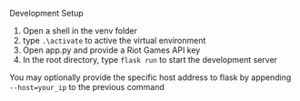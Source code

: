 Development Setup
1. Open a shell in the venv folder
2. type `.\activate` to active the virtual environment
3. Open app.py and provide a Riot Games API key
4. In the root directory, type `flask run` to start the development server 

You may optionally provide the specific host address to flask by appending `--host=your_ip` to the previous command 


